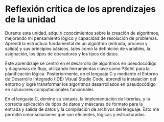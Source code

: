 # Reflexión crítica de los aprendizajes de la unidad
Durante esta unidad, adquirí conocimientos sobre la creación de algoritmos, mejorando mi pensamiento lógico y capacidad
de resolución de problemas. Aprendí la estructura fundamental de un algoritmo (entrada, proceso y salida) y sus principios
básicos, tales como la definición de variables, la asignación, los tipos de operadores y los tipos de datos.

Este aprendizaje se centró en el desarrollo de algoritmos en pseudocódigo y diagramas de flujo, utilizando herramientas 
clave como PSeInt para la planificación lógica. Posteriormente, en el lenguaje C y mediante el Entorno de Desarrollo Integrado
(IDE) Visual Studio Code, aprendí la instalación del entorno y logré transformar los algoritmos desarrollados en pseudocódigo
en soluciones computacionales funcionales

En el lenguaje C, dominé su sintaxis, la implementación de librerías, y la correcta aplicación de tipos de datos y
máscaras de formato para la entrada y salida de datos y la compilación de archivos del lenguaje. Esto me permitió crear
soluciones que son eficientes, lógicas y estructuradas.
